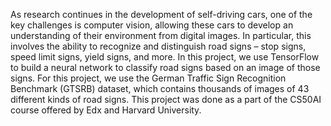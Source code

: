 As research continues in the development of self-driving cars, one of the key challenges is computer vision, allowing these cars to develop an understanding of their environment from digital images. In particular, this involves the ability to recognize and distinguish road signs – stop signs, speed limit signs, yield signs, and more.
In this project, we use TensorFlow to build a neural network to classify road signs based on an image of those signs.
For this project, we use the German Traffic Sign Recognition Benchmark (GTSRB) dataset, which contains thousands of images of 43 different kinds of road signs.
This project was done as a part of the CS50AI course offered by Edx and Harvard University.
